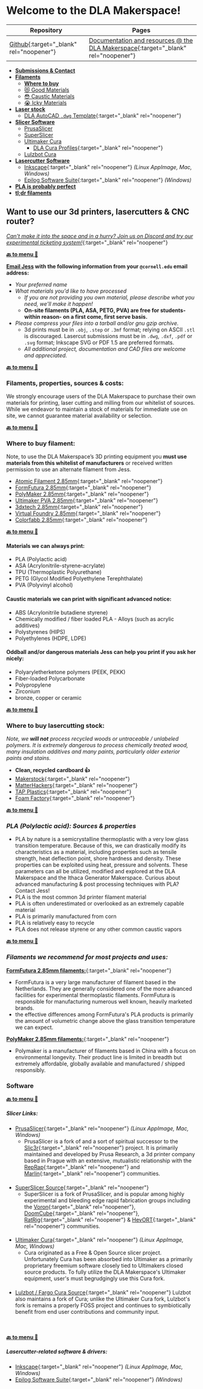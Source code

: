 
<head>
<link rel="stylesheet" href="github-markdown-dark.css" />
    <title>DLA Makerspace Docs</title>
</head>

# Welcome to the DLA Makerspace!


<h4 id="menu"> </h4>     


| **Repository**                                                                       | **Pages**                                                                                                    |
|--------------------------------------------------------------------------------------|--------------------------------------------------------------------------------------------------------------|
| [Github](https://github.com/Jesssullivan/DLA-Flask){:target="_blank" rel="noopener"} | [Documentation and resources @ the DLA Makerspace](https://dlamaker.space/){:target="_blank" rel="noopener"} |

- [**Submissions & Contact**](#form) <br>
- [**Filaments**](#filaments) <br>
  - [**Where to buy**](#filaments-where) <br>
  - [😻 Good Materials](#good-prints)
  - [😳 Caustic Materials](#caustic-prints) <br>
  - [😭 Icky Materials](#icky-prints) <br>
- [**Laser stock**](#laser-material) <br>
  - [DLA AutoCAD `.dwg` Template](https://github.com/Jesssullivan/DLA-docs-public/raw/main/laser-profiles/DLAMakerspace-LasercutterTemplate.dwg){:target="_blank" rel="noopener"} <br>
- [**Slicer Software**](#sliceware) <br>
  - [PrusaSlicer](#prusaslicer) <br>
  - [SuperSlicer](#superslicer) <br>
  - [Ultimaker Cura](#ulticura) <br>
    - [DLA Cura Profiles](https://github.com/Jesssullivan/DLA-Flask/tree/dev/docs/cura-profiles){:target="_blank" rel="noopener"}
  - [Lulzbot Cura](#lulzcura) <br>
- [**Lasercutter Software**](#zapware) <br>
  - [Inkscape](https://inkscape.org/){:target="_blank" rel="noopener"} *(Linux AppImage, Mac, Windows)* <br>
  - [Epilog Software Suite](https://www.epiloglaser.com/tech-support/fusion-edge-pro-drivers/){:target="_blank" rel="noopener"} *(Windows)*
- [**PLA is probably perfect**](#plamazing) <br>
- [**tl;dr filaments**](#tldr-filament) <br>


<h4 id="form"> </h4>     


## Want to use our 3d printers, lasercutters & CNC router?

[*Can't make it into the space and in a hurry?  Join us on Discord and try our experimental ticketing system!*](https://discord.gg/3FWpQtDMV2){:target="_blank" rel="noopener"}

[**🔙 to menu 🧭**](#menu)



**[Email Jess](mailto:js3227@cornell.edu) with the following information from your `@cornell.edu` email address:**

- *Your preferred name*
- *What materials you'd like to have processed*
  - *If you are not providing you own material, please describe what you need, we'll make it happen!*
  - **On-site filaments (PLA, ASA, PETG, PVA) are free for students- within reason- on a first come, first serve basis.**
- *Please compress your files into a tarball and/or gnu gzip archive.*  
  - 3d prints must be in `.obj`, `.step` or  `.3mf` format; relying on ASCII `.stl` is discouraged.
Lasercut submissions must be in `.dwg`, `.dxf`, `.pdf` or `.svg` format; Inkscape SVG or PDF 1.5 are preferred formats.
  - *All additional project, documentation and CAD files are welcome and appreciated.*



[**🔙 to menu 🧭**](#menu)



<h4 id="filaments"> </h4>     


### Filaments, properties, sources & costs:


We strongly encourage users of the DLA Makerspace to purchase their own materials for printing, laser cutting and milling from our whitelist of sources.  While we endeavor to maintain a stock of materials for immediate use on site, we cannot guarantee material availability or selection. 


[**🔙 to menu 🧭**](#menu)


<h4 id="filaments-where"> </h4>     

### Where to buy filament:  

Note, to use the DLA Makerspace’s 3D printing equipment you **must use materials from this whitelist of manufacturers** or received written permission to use an alternate filament from Jess.     

- [Atomic Filament 2.85mm](https://atomicfilament.com/){:target="_blank" rel="noopener"}
- [FormFutura 2.85mm](https://www.formfutura.com/){:target="_blank" rel="noopener"}
- [PolyMaker 2.85mm](https://polymaker.com/){:target="_blank" rel="noopener"}
- [Ultimaker PVA 2.85mm](https://ultimaker.com/materials/pva){:target="_blank" rel="noopener"}
- [3dxtech 2.85mm](https://www.3dxtech.com/){:target="_blank" rel="noopener"}
- [Virtual Foundry 2.85mm](https://shop.thevirtualfoundry.com/){:target="_blank" rel="noopener"}
- [Colorfabb 2.85mm](https://colorfabb.com/){:target="_blank" rel="noopener"}



[**🔙 to menu 🧭**](#menu)



<h4 id="good-prints"> </h4>     


#### Materials we can always print:
- PLA (Polylactic acid)
- ASA (Acrylonitrile-styrene-acrylate)
- TPU (Thermoplastic Polyurethane)
- PETG (Glycol Modified Polyethylene Terephthalate)
- PVA (Polyvinyl alcohol)


<h4 id="caustic-prints"> </h4>     


#### Caustic materials we can print with significant advanced notice:
- ABS (Acrylonitrile butadiene styrene)
- Chemically modified / fiber loaded PLA - Alloys (such as acrylic additives)
- Polystyrenes (HIPS)
- Polyethylenes (HDPE, LDPE)

<h4 id="icky-prints"> </h4>     


#### Oddball and/or dangerous materials Jess can help you print if you ask her nicely:
- Polyaryletherketone polymers (PEEK, PEKK)
- Fiber-loaded Polycarbonate
- Polypropylene
- Zirconium
- bronze, copper or ceramic


[**🔙 to menu 🧭**](#menu)


<h4 id="laser-material"> </h4>     


### Where to buy lasercutting stock:

*Note, we ***will not*** process recycled woods or untraceable / unlabeled polymers. It is extremely dangerous to process chemically treated wood, many insulation additives and many paints, particularly older exterior paints and stains.*
- **Clean, recycled cardboard 👍**
- [Makerstock](https://makerstock.com/){:target="_blank" rel="noopener"}
- [MatterHackers](https://www.matterhackers.com/){:target="_blank" rel="noopener"}
- [TAP Plastics](https://www.tapplastics.com/){:target="_blank" rel="noopener"}
- [Foam Factory](https://www.thefoamfactory.com/){:target="_blank" rel="noopener"}


[**🔙 to menu 🧭**](#menu)


<h4 id="plamazing"> </h4>     


### *PLA (Polylactic acid): Sources &  properties*

- PLA by nature is a semicrystalline thermoplastic with a very low glass transition temperature.  Because of this, we can drastically modify its characteristics as a material, including properties such as tensile strength, heat deflection point, shore hardness and density.  These properties can be exploited using heat, pressure and solvents.  These parameters can all be utilized, modified and explored at the DLA Makerspace and the Ithaca Generator Makerspace.  Curious about advanced manufacturing & post processing techniques with PLA?   Contact Jess!  
- PLA is the most common 3d printer filament material
- PLA is often underestimated or overlooked as an extremely capable material
- PLA is primarily manufactured from corn
- PLA is relatively easy to recycle
- PLA does not release styrene or any other common caustic vapors



[**🔙 to menu 🧭**](#menu)


<h4 id="tldr-filament"> </h4>     


### ***Filaments we recommend for most projects and uses:***

[**FormFutura 2.85mm filaments:**](https://www.formfutura.com/shop){:target="_blank" rel="noopener"}

- FormFutura is a very large manufacturer of filament based in the Netherlands. They are generally considered one of the more advanced facilities for experimental thermoplastic filaments.  FormFutura is responsible for manufacturing numerous well known, heavily marketed brands.
 - the effective differences among FormFutura's PLA products is primarily the amount of volumetric change above the glass transition temperature we can expect.


[**PolyMaker 2.85mm filaments:**](https://us.polymaker.com/){:target="_blank" rel="noopener"}

- Polymaker is a manufacturer of filaments based in China with a focus on environmental longevity.  Their product line is limited in breadth but extremely affordable, globally available and manufactured / shipped responsibly.



### Software


[**🔙 to menu 🧭**](#menu)


<h4 id="sliceware"> </h4>     


##### Slicer Links: <br>

<h4 id="prusaslicer"> </h4>     

  - [PrusaSlicer](https://www.prusa3d.com/drivers/){:target="_blank" rel="noopener"} *(Linux AppImage, Mac, Windows)* <br>
    - PrusaSlicer is a fork of and a sort of spiritual successor to the [Slic3r](https://github.com/slic3r/Slic3r){:target="_blank" rel="noopener"} project.  It is primarily maintained and developed by Prusa Research, a 3d printer company based in Prague with an extensive, mutualistic relationship with the [RepRap](https://reprap.org/wiki/RepRap){:target="_blank" rel="noopener"} and [Marlin](https://github.com/MarlinFirmware/Marlin){:target="_blank" rel="noopener"} communities.  <br>


<h4 id="superslicer"> </h4>     

  - [SuperSlicer Source](https://github.com/supermerill/SuperSlicer){:target="_blank" rel="noopener"} <br>
    -   SuperSlicer is a fork of PrusaSlicer, and is popular among highly experimental and bleeding edge rapid fabrication groups including the [Voron](https://github.com/VoronDesign){:target="_blank" rel="noopener"},  [DoomCube](https://discord.gg/doomcube){:target="_blank" rel="noopener"},  [RatRig](https://ratrig.dozuki.com/c/Rat_Rig_V-Core_3){:target="_blank" rel="noopener"} & [HevORT](http://docs.hevort.com/#/pages/home){:target="_blank" rel="noopener"} communities.


<h4 id="ulticura"> </h4>     

  - [Ultimaker Cura](https://ultimaker.com/software/ultimaker-cura){:target="_blank" rel="noopener"} *(Linux AppImage, Mac, Windows)* <br>
    -  Cura originated as a Free & Open Source slicer project.  Unfortunately Cura has been absorbed into Ultimaker as a primarily proprietary freemium software closely tied to Ultimakers closed source products.  To fully utilize the DLA Makerspace's Ultimaker equipment, user's must begrudgingly use this Cura fork.  


<h4 id="lulzcura"> </h4>     

  - [Lulzbot / Fargo Cura Source](https://gitlab.com/lulzbot3d/cura-le){:target="_blank" rel="noopener"} Lulzbot also maintains a fork of Cura; unlike the Ultimaker Cura fork, Lulzbot's fork is remains a properly FOSS project and continues to symbiotically benefit from end user contributions and community input.


<br/>

<h4 id="zapware"> </h4>     


[**🔙 to menu 🧭**](#menu)


##### Lasercutter-related software & drivers: <br>

  - [Inkscape](https://inkscape.org/){:target="_blank" rel="noopener"} *(Linux AppImage, Mac, Windows)* <br>
  - [Epilog Software Suite](https://www.epiloglaser.com/tech-support/fusion-edge-pro-drivers/){:target="_blank" rel="noopener"} *(Windows)*
